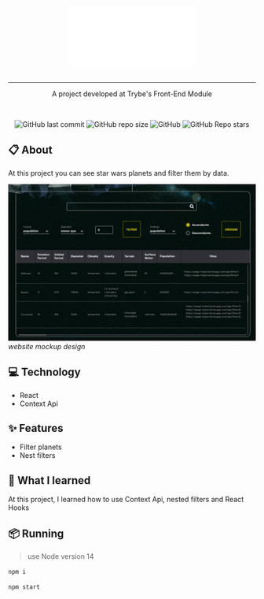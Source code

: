 <p align="center">
  <img src="./assets/logo.svg" height="120px"/>
  <br>
  <br>
  <hr />
</p>

<p align="center">
  A project developed at Trybe's Front-End Module
</p>

<br>

<p align="center">
<img alt="GitHub last commit" src="https://img.shields.io/github/last-commit/mrkdavi/tryunfo">
<img alt="GitHub repo size" src="https://img.shields.io/github/repo-size/mrkdavi/tryunfo">
<img alt="GitHub" src="https://img.shields.io/badge/category-card game-green">    
<img alt="GitHub Repo stars" src="https://img.shields.io/github/stars/mrkdavi/tryunfo?style=social">
</p>

## 📋 About
At this project you can see star wars planets and filter them by data.

<img src="./assets/filter-screen.png" alt="website mockup design" width="800"/>
<em>website mockup design</em>

## 💻 Technology
- React
- Context Api

## ✨ Features 
- Filter planets
- Nest filters

## 🧠 What I learned
At this project, I learned how to use Context Api, nested filters and React Hooks

## 📦 Running
> use Node version 14

```bash
npm i
```
```bash 
npm start
```
